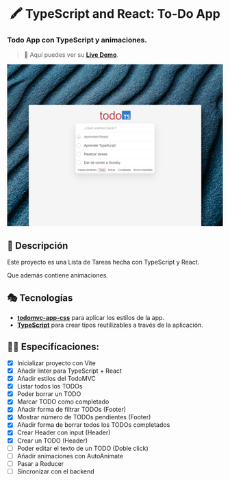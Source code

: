 <div align='center'>

# 🖍 TypeScript and React: To-Do App

</div>

### Todo App con TypeScript y animaciones.

> 🧩 Aquí puedes ver su [**Live Demo**](https://todo-app-ts-abraham.netlify.app/).

![vista-previa](./public/preview/01-page-preview.png)

## 🚀 Descripción

Este proyecto es una Lista de Tareas hecha con TypeScript y React.

Que además contiene animaciones.

## 🎭 Tecnologías

- [**todomvc-app-css**](https://github.com/tastejs/todomvc-app-css) para aplicar los estilos de la app.
- [**TypeScript**](https://www.typescriptlang.org/) para crear tipos reutilizables a través de la aplicación.

## 🧞‍♂️ Especifícaciones:

- [x] Inicializar proyecto con Vite
- [x] Añadir linter para TypeScript + React
- [x] Añadir estilos del TodoMVC
- [x] Listar todos los TODOs
- [x] Poder borrar un TODO
- [x] Marcar TODO como completado
- [x] Añadir forma de filtrar TODOs (Footer)
- [x] Mostrar número de TODOs pendientes (Footer)
- [x] Añadir forma de borrar todos los TODOs completados
- [x] Crear Header con input (Header)
- [x] Crear un TODO (Header)
- [ ] Poder editar el texto de un TODO (Doble click)
- [ ] Añadir animaciones con AutoAnimate
- [ ] Pasar a Reducer
- [ ] Sincronizar con el backend
